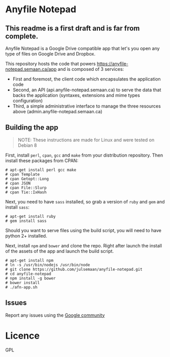 # Anyfile Notepad

## This readme is a first draft and is far from complete.

Anyfile Notepad is a Google Drive compatible app that let's you open any type of files on Google Drive and Dropbox.

This repository hosts the code that powers https://anyfile-notepad.semaan.ca/app and is composed of 3 services:
- First and foremost, the client code which encapsulates the application code
- Second, an API (api.anyfile-notepad.semaan.ca) to serve the data that backs the application (syntaxes, extensions and mime types configuration)
- Third, a simple administrative interface to manage the three resources above (admin.anyfile-notepad.semaan.ca)

## Building the app

> NOTE: These instructions are made for Linux and were tested on Debian 8

First, install `perl`, `cpan`, `gcc` and `make` from your distribution repository. Then install these packages from CPAN:

```
# apt-get install perl gcc make
# cpan Template
# cpan Getopt::Long
# cpan JSON
# cpan File::Slurp
# cpan Tie::IxHash
```

Next, you need to have `sass` installed, so grab a version of `ruby` and `gem` and install `sass`:
```
# apt-get install ruby
# gem install sass
```

Should you want to serve files using the build script, you will need to have python 2+ installed.

Next, install `npm` and `bower` and clone the repo.
Right after launch the install of the assets of the app and launch the build script.

```
# apt-get install npm
# ln -s /usr/bin/nodejs /usr/bin/node
# git clone https://github.com/julsemaan/anyfile-notepad.git
# cd anyfile-notepad
# npm install -g bower
# bower install
# ./afn-app.sh
```

## Issues

Report any issues using the [Google community](http://bit.ly/afn-community)

# Licence

GPL

